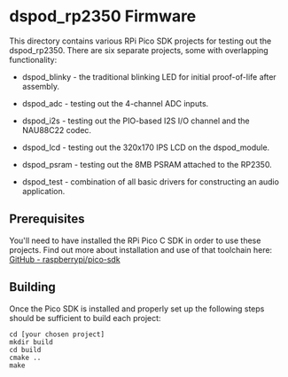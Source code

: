 # dspod_rp2350 Firmware

This directory contains various RPi Pico SDK projects for testing out the dspod_rp2350. There are six separate projects, some with overlapping functionality:

- dspod_blinky  - the traditional blinking LED for initial proof-of-life after assembly.

- dspod_adc - testing out the 4-channel ADC inputs.

- dspod_i2s - testing out the PIO-based I2S I/O channel and the NAU88C22 codec.

- dspod_lcd - testing out the 320x170  IPS LCD on the dspod_module.

- dspod_psram - testing out the 8MB PSRAM attached to the RP2350.

- dspod_test - combination of all basic drivers for constructing an audio application.

## Prerequisites

You'll need to have installed the RPi Pico C SDK in order to use these projects. Find out more about installation and use of that toolchain here: [GitHub - raspberrypi/pico-sdk](https://github.com/raspberrypi/pico-sdk)

## Building

Once the Pico SDK is installed and properly set up the following steps should be sufficient to build each project:

```
cd [your chosen project]
mkdir build
cd build
cmake ..
make
```



